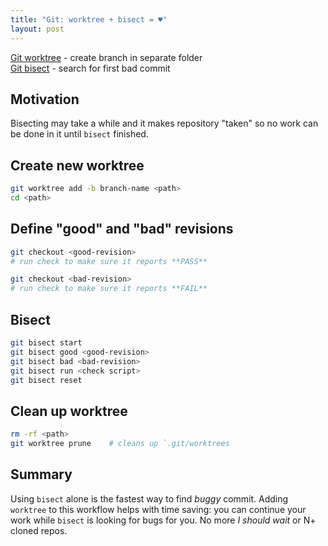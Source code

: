 ```yaml
---
title: "Git: worktree + bisect = ♥"
layout: post
---
```


[Git worktree](https://git-scm.com/docs/git-worktree) - create branch in separate folder  
[Git bisect](https://git-scm.com/docs/git-bisect) - search for first bad commit

## Motivation
Bisecting may take a while and it makes repository "taken" so no work can be done in it until `bisect` finished.

## Create new worktree
```sh
git worktree add -b branch-name <path>
cd <path>
```

## Define "good" and "bad" revisions
```sh
git checkout <good-revision>
# run check to make sure it reports **PASS**
```

```sh
git checkout <bad-revision>
# run check to make sure it reports **FAIL**
```

## Bisect
```sh
git bisect start
git bisect good <good-revision>
git bisect bad <bad-revision>
git bisect run <check script>
git bisect reset
```

## Clean up worktree
```sh
rm -rf <path>
git worktree prune    # cleans up `.git/worktrees
```

## Summary
Using `bisect` alone is the fastest way to find *buggy* commit. Adding `worktree` to this workflow helps with time saving: you can continue your work while `bisect` is looking for bugs for you. No more *I should wait* or N+ cloned repos.

